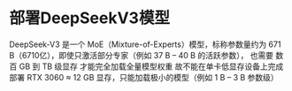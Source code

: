 # 部署DeepSeekV3模型

DeepSeek-V3 是一个 MoE（Mixture-of-Experts）模型，标称参数量约为 671 B（6710亿），即使只激活部分专家（例如 37 B – 40 B 的活跃参数），
也需要 数百 GB 到 TB 级显存 才能完全加载全量模型权重 故不能在单卡低显存设备上完成部署
RTX 3060 ≈ 12 GB 显存，只能加载极小的模型（例如 1 B – 3 B 参数级）



